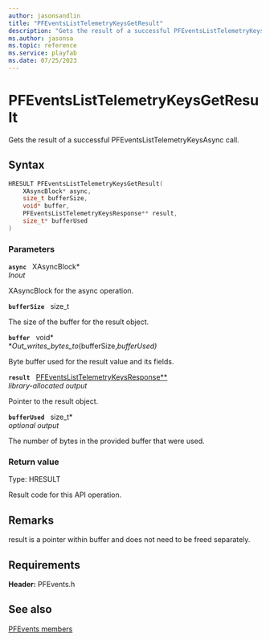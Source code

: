 ```yaml
---
author: jasonsandlin
title: "PFEventsListTelemetryKeysGetResult"
description: "Gets the result of a successful PFEventsListTelemetryKeysAsync call."
ms.author: jasonsa
ms.topic: reference
ms.service: playfab
ms.date: 07/25/2023
---
```


# PFEventsListTelemetryKeysGetResult  

Gets the result of a successful PFEventsListTelemetryKeysAsync call.  

## Syntax  
  
```cpp
HRESULT PFEventsListTelemetryKeysGetResult(  
    XAsyncBlock* async,  
    size_t bufferSize,  
    void* buffer,  
    PFEventsListTelemetryKeysResponse** result,  
    size_t* bufferUsed  
)  
```  
  
### Parameters  
  
**`async`** &nbsp; XAsyncBlock*  
*_Inout_*  
  
XAsyncBlock for the async operation.  
  
**`bufferSize`** &nbsp; size_t  
  
The size of the buffer for the result object.  
  
**`buffer`** &nbsp; void*  
*_Out_writes_bytes_to_(bufferSize,*bufferUsed)*  
  
Byte buffer used for the result value and its fields.  
  
**`result`** &nbsp; [PFEventsListTelemetryKeysResponse**](../../pfeventstypes/structs/pfeventslisttelemetrykeysresponse.md)  
*library-allocated output*  
  
Pointer to the result object.  
  
**`bufferUsed`** &nbsp; size_t*  
*optional output*  
  
The number of bytes in the provided buffer that were used.  
  
  
### Return value
Type: HRESULT
  
Result code for this API operation.
  
## Remarks  
  
result is a pointer within buffer and does not need to be freed separately.
  
## Requirements  
  
**Header:** PFEvents.h
  
## See also  
[PFEvents members](../pfevents_members.md)  

  
  
